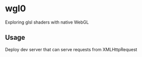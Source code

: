 # wgl0
Exploring glsl shaders with native WebGL

## Usage
Deploy dev server that can serve requests from XMLHttpRequest
